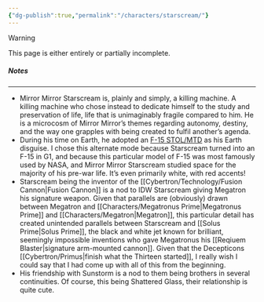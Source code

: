 ```yaml
---
{"dg-publish":true,"permalink":"/characters/starscream/"}
---
```

  
>[!warning] 
>This page is either entirely or partially incomplete. 


##### Notes
---
- Mirror Mirror Starscream is, plainly and simply, a killing machine. A killing machine who chose instead to dedicate himself to the study and preservation of life, life that is unimaginably fragile compared to him. He is a microcosm of Mirror Mirror’s themes regarding autonomy, destiny, and the way one grapples with being created to fulfil another’s agenda. 
- During his time on Earth, he adopted an [F-15 STOL/MTD](https://en.wikipedia.org/wiki/McDonnell_Douglas_F-15_STOL/MTD) as his Earth disguise. I chose this alternate mode because Starscream turned into an F-15 in G1, and because this particular model of F-15 was most famously used by NASA, and Mirror Mirror Starscream studied space for the majority of his pre-war life. It’s even primarily white, with red accents! 
- Starscream being the inventor of the [[Cybertron/Technology/Fusion Cannon\|Fusion Cannon]] is a nod to IDW Starscream giving Megatron his signature weapon. Given that parallels are (obviously) drawn between Megatron and [[Characters/Megatronus Prime\|Megatronus Prime]] and [[Characters/Megatron\|Megatron]], this particular detail has created unintended parallels between Starscream and [[Solus Prime\|Solus Prime]], the black and white jet known for brilliant, seemingly impossible inventions who gave Megatronus his [[Reqiuem Blaster\|signature arm-mounted cannon]]. Given that the Decepticons [[Cybertron/Primus\|finish what the Thirteen started]], I really wish I could say that I had come up with all of this from the beginning. 
- His friendship with Sunstorm is a nod to them being brothers in several continuities. Of course, this being Shattered Glass, their relationship is quite cute. 